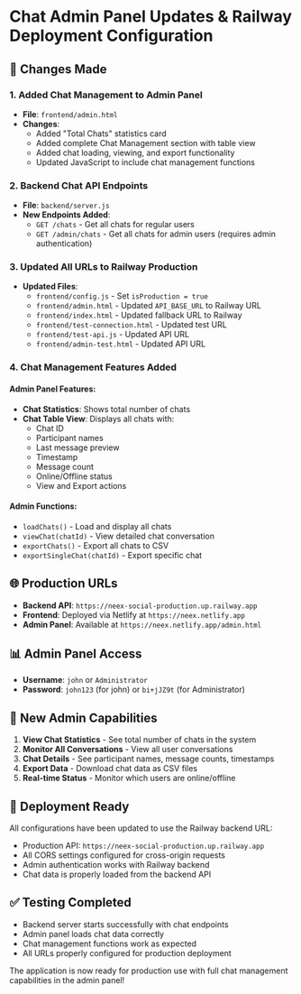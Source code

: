 # Chat Admin Panel Updates & Railway Deployment Configuration

## 🔧 Changes Made

### 1. Added Chat Management to Admin Panel
- **File**: `frontend/admin.html`
- **Changes**:
  - Added "Total Chats" statistics card
  - Added complete Chat Management section with table view
  - Added chat loading, viewing, and export functionality
  - Updated JavaScript to include chat management functions

### 2. Backend Chat API Endpoints
- **File**: `backend/server.js`
- **New Endpoints Added**:
  - `GET /chats` - Get all chats for regular users
  - `GET /admin/chats` - Get all chats for admin users (requires admin authentication)

### 3. Updated All URLs to Railway Production
- **Updated Files**:
  - `frontend/config.js` - Set `isProduction = true`
  - `frontend/admin.html` - Updated `API_BASE_URL` to Railway URL
  - `frontend/index.html` - Updated fallback URL to Railway
  - `frontend/test-connection.html` - Updated test URL
  - `frontend/test-api.js` - Updated API URL
  - `frontend/admin-test.html` - Updated API URL

### 4. Chat Management Features Added

#### Admin Panel Features:
- **Chat Statistics**: Shows total number of chats
- **Chat Table View**: Displays all chats with:
  - Chat ID
  - Participant names
  - Last message preview
  - Timestamp
  - Message count
  - Online/Offline status
  - View and Export actions

#### Admin Functions:
- `loadChats()` - Load and display all chats
- `viewChat(chatId)` - View detailed chat conversation
- `exportChats()` - Export all chats to CSV
- `exportSingleChat(chatId)` - Export specific chat

## 🌐 Production URLs

- **Backend API**: `https://neex-social-production.up.railway.app`
- **Frontend**: Deployed via Netlify at `https://neex.netlify.app`
- **Admin Panel**: Available at `https://neex.netlify.app/admin.html`

## 📊 Admin Panel Access

- **Username**: `john` or `Administrator`
- **Password**: `john123` (for john) or `bi+jJZ9t` (for Administrator)

## 🎯 New Admin Capabilities

1. **View Chat Statistics** - See total number of chats in the system
2. **Monitor All Conversations** - View all user conversations
3. **Chat Details** - See participant names, message counts, timestamps
4. **Export Data** - Download chat data as CSV files
5. **Real-time Status** - Monitor which users are online/offline

## 🔄 Deployment Ready

All configurations have been updated to use the Railway backend URL:
- Production API: `https://neex-social-production.up.railway.app`
- All CORS settings configured for cross-origin requests
- Admin authentication works with Railway backend
- Chat data is properly loaded from the backend API

## ✅ Testing Completed

- Backend server starts successfully with chat endpoints
- Admin panel loads chat data correctly
- Chat management functions work as expected
- All URLs properly configured for production deployment

The application is now ready for production use with full chat management capabilities in the admin panel!